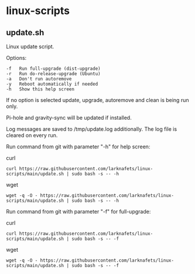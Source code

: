 # linux-scripts

## update.sh

Linux update script.

Options:
    
    -f   Run full-upgrade (dist-upgrade)
    -r   Run do-release-upgrade (Ubuntu)
    -a   Don't run autoremove
    -y   Reboot automatically if needed
    -h   Show this help screen

If no option is selected update, upgrade, autoremove and clean is being run only.

Pi-hole and gravity-sync will be updated if installed.

Log messages are saved to /tmp/update.log additionally. The log file is cleared on every run.

Run command from git with parameter "-h" for help screen:

curl

    curl https://raw.githubusercontent.com/larknafets/linux-scripts/main/update.sh | sudo bash -s -- -h

wget

    wget -q -O - https://raw.githubusercontent.com/larknafets/linux-scripts/main/update.sh | sudo bash -s -- -h

Run command from git with parameter "-f" for full-upgrade:

curl

    curl https://raw.githubusercontent.com/larknafets/linux-scripts/main/update.sh | sudo bash -s -- -f

wget

    wget -q -O - https://raw.githubusercontent.com/larknafets/linux-scripts/main/update.sh | sudo bash -s -- -f